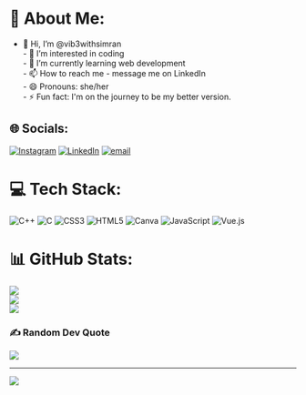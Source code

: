 # 💫 About Me:
- 👋 Hi, I’m @vib3withsimran<br>- 👀 I’m interested in coding<br>- 🌱 I’m currently learning web development<br>- 📫 How to reach me - message me on LinkedIn <br>- 😄 Pronouns: she/her<br>- ⚡ Fun fact: I'm on the journey to be my better version.<br>


## 🌐 Socials:
[![Instagram](https://img.shields.io/badge/Instagram-%23E4405F.svg?logo=Instagram&logoColor=white)](https://instagram.com/Vib3with.simran) [![LinkedIn](https://img.shields.io/badge/LinkedIn-%230077B5.svg?logo=linkedin&logoColor=white)](https://linkedin.com/in/mssimran) [![email](https://img.shields.io/badge/Email-D14836?logo=gmail&logoColor=white)](mailto:mssimran093@gmail.com) 

# 💻 Tech Stack:
![C++](https://img.shields.io/badge/c++-%2300599C.svg?style=for-the-badge&logo=c%2B%2B&logoColor=white) ![C](https://img.shields.io/badge/c-%2300599C.svg?style=for-the-badge&logo=c&logoColor=white) ![CSS3](https://img.shields.io/badge/css3-%231572B6.svg?style=for-the-badge&logo=css3&logoColor=white) ![HTML5](https://img.shields.io/badge/html5-%23E34F26.svg?style=for-the-badge&logo=html5&logoColor=white) ![Canva](https://img.shields.io/badge/Canva-%2300C4CC.svg?style=for-the-badge&logo=Canva&logoColor=white) ![JavaScript](https://img.shields.io/badge/javascript-%23323330.svg?style=for-the-badge&logo=javascript&logoColor=%23F7DF1E) ![Vue.js](https://img.shields.io/badge/vue.js-%2335495e.svg?style=for-the-badge&logo=vuedotjs&logoColor=%234FC08D)
# 📊 GitHub Stats:
![](https://github-readme-stats.vercel.app/api?username=vib3withsimran&theme=merko&hide_border=false&include_all_commits=false&count_private=false)<br/>
![](https://nirzak-streak-stats.vercel.app/?user=vib3withsimran&theme=merko&hide_border=false)<br/>
![](https://github-readme-stats.vercel.app/api/top-langs/?username=vib3withsimran&theme=merko&hide_border=false&include_all_commits=false&count_private=false&layout=compact)

### ✍️ Random Dev Quote
![](https://quotes-github-readme.vercel.app/api?type=horizontal&theme=radical)

---
[![](https://visitcount.itsvg.in/api?id=vib3withsimran&icon=2&color=4)](https://visitcount.itsvg.in)

<!-- Proudly created with GPRM ( https://gprm.itsvg.in ) -->
